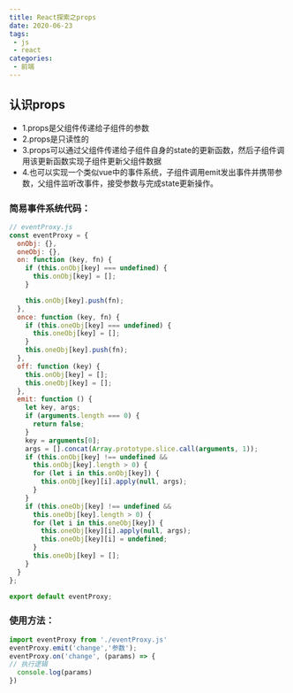 ```yaml
---
title: React探索之props
date: 2020-06-23
tags:
 - js
 - react
categories:
 - 前端
---
```


## 认识props

* 1.props是父组件传递给子组件的参数
* 2.props是只读性的
* 3.props可以通过父组件传递给子组件自身的state的更新函数，然后子组件调用该更新函数实现子组件更新父组件数据
* 4.也可以实现一个类似vue中的事件系统，子组件调用emit发出事件并携带参数，父组件监听改事件，接受参数与完成state更新操作。

### 简易事件系统代码：
```js
// eventProxy.js
const eventProxy = {
  onObj: {},
  oneObj: {},
  on: function (key, fn) {
    if (this.onObj[key] === undefined) {
      this.onObj[key] = [];
    }

    this.onObj[key].push(fn);
  },
  once: function (key, fn) {
    if (this.oneObj[key] === undefined) {
      this.oneObj[key] = [];
    }
    this.oneObj[key].push(fn);
  },
  off: function (key) {
    this.onObj[key] = [];
    this.oneObj[key] = [];
  },
  emit: function () {
    let key, args;
    if (arguments.length === 0) {
      return false;
    }
    key = arguments[0];
    args = [].concat(Array.prototype.slice.call(arguments, 1));
    if (this.onObj[key] !== undefined &&
      this.onObj[key].length > 0) {
      for (let i in this.onObj[key]) {
        this.onObj[key][i].apply(null, args);
      }
    }
    if (this.oneObj[key] !== undefined &&
      this.oneObj[key].length > 0) {
      for (let i in this.oneObj[key]) {
        this.oneObj[key][i].apply(null, args);
        this.oneObj[key][i] = undefined;
      }
      this.oneObj[key] = [];
    }
  }
};

export default eventProxy;
```
### 使用方法：
```js
import eventProxy from './eventProxy.js'
eventProxy.emit('change','参数');
eventProxy.on('change', (params) => { 
// 执行逻辑
  console.log(params)
})
```